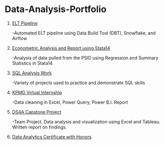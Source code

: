# Data-Analysis-Portfolio

1.  [ELT Pipeline](https://github.com/mujont/dbt-dag/tree/main)
   
    -Automated ELT pipeline using Data Build Tool (DBT), Snowflake, and Airflow
    
2. [Econometric Analysis and Report using Stata14](https://github.com/mujont/Munoz_Econometrics)

   -Analysis of data pulled from the PSID using Regression and Summary Statistics in Stata14

3. [SQL Analysis Work](https://github.com/mujont/SQL_Practice)

   -Variety of projects used to practice and demonstrate SQL skills

4. [KPMG Virtual Internship](https://github.com/mujont/KPMG-Internship)

   -Data cleaning in Excel, Power Query, Power B.I. Report

5. [DS4A Capstone Project](https://github.com/mujont/DS4A-Capstone-Project)

   -Team Project. Data analysis and visualization using Excel and Tableau. Written report on findings.

6. [Data Analytics Certificate with Honors](https://www.credential.net/b867f1f9-b876-4828-83a4-b8f24f2285e0#gs.auucur)
